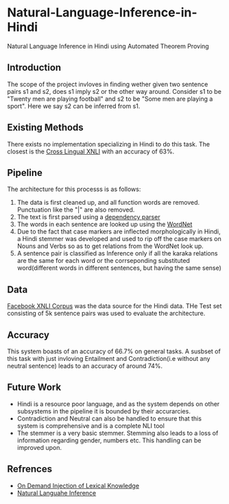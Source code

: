 # Natural-Language-Inference-in-Hindi
Natural Language Inference in Hindi using Automated Theorem Proving 

## Introduction

The scope of the project invloves in finding wether given two sentence pairs s1 and s2, does s1 imply s2 or the other way around. Consider s1 to be "Twenty men are playing football" and s2 to be "Some men are playing a sport". Here we say s2 can be inferred from s1. 

## Existing Methods

There exists no implementation specializing in Hindi to do this task. The closest is the [Cross Lingual XNLI](https://www.aclweb.org/anthology/D18-1269) with an accuracy of 63%. 

## Pipeline 

The architecture for this processs is as follows:
1. The data is first cleaned up, and all function words are removed. Punctuation like the "|" are also removed.
2. The text is first parsed using a [dependency parser](https://bitbucket.org/iscnlp/parser/src/master/)
3. The words in each sentence are looked up using the [WordNet](http://www.cfilt.iitb.ac.in/wordnet/webhwn/)
4. Due to the fact that case markers are inflected morphologically in Hindi, a Hindi stemmer was developed and used to rip off the case markers on Nouns and Verbs so as to get relations from the WordNet look up.
5. A sentence pair is classified as Inference only if all the karaka relations are the same for each word or the corrseponding substituted word(different words in different sentences, but having the same sense) 

## Data 

[Facebook XNLI Corpus](https://research.fb.com/downloads/cross-lingual-nli-corpus-xnli/) was the data source for the Hindi data. THe Test set consisting of 5k sentence pairs was used to evaluate the architecture.


## Accuracy 

This system boasts of an accuracy of 66.7% on general tasks. A susbset of this task with just invloving Entailment and Contradiction(i.e without any neutral sentence) leads to an accuracy of around 74%. 

## Future Work 

+ Hindi is a resource poor language, and as the system depends on other subsystems in the pipeline it is bounded by their accurarcies. 
+ Contradiction and Neutral can also be handled to ensure that this system is comprehensive and is a complete NLI tool 
+ The stemmer is a very basic stemmer. Stemming also leads to a loss of information regarding gender, numbers etc. This handling can be improved upon. 

## Refrences 

+ [On Demand Injection of Lexical Knowledge](https://pdfs.semanticscholar.org/ce0e/9e71a0b09cb9227296ceec26c8654a58e5c9.pdf)
+ [Natural Languahe Inference](http://nlpprogress.com/english/natural_language_inference.html) 

